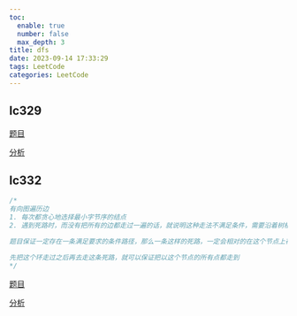 ```yaml
---
toc:
  enable: true
  number: false
  max_depth: 3
title: dfs
date: 2023-09-14 17:33:29
tags: LeetCode
categories: LeetCode
---
```


## lc329


[题目](https://leetcode.com/problems/longest-increasing-path-in-a-matrix/)

[分析](https://www.bilibili.com/video/BV1mW411d7q8?from=search&seid=5099018830887943293)

## lc332

```cpp
/*
有向图遍历边
1. 每次都贪心地选择最小字节序的结点
2. 遇到死路时，而没有把所有的边都走过一遍的话，就说明这种走法不满足条件，需要沿着树根向上找到最近的一个有其他路可以走的节点把新的路走一遍

题目保证一定存在一条满足要求的条件路径，那么一条这样的死路，一定会相对的在这个节点上存在另一条路，这条路存在一个回到该节点的环

先把这个环走过之后再去走这条死路，就可以保证把以这个节点的所有点都走到
*/
```

[题目](https://leetcode.com/problems/reconstruct-itinerary/)

[分析](https://www.youtube.com/watch?v=4udFSOWQpdg)